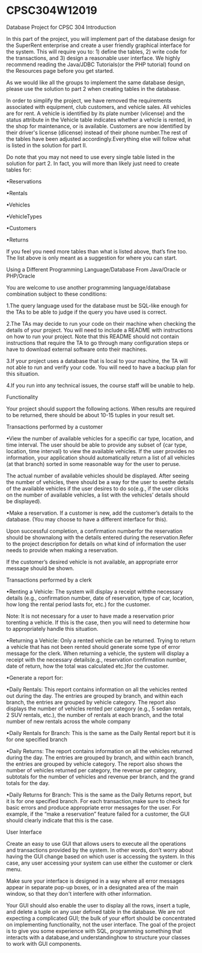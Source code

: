 # CPSC304W12019
Database Project for CPSC 304
Introduction

In this part of the project, you will implement part of the database design for the SuperRent enterprise and create a user friendly graphical interface for the system. This will require you to: 1) define the tables, 2) write code for the transactions, and 3) design a reasonable user interface. We highly recommend reading the Java/JDBC Tutorials(or the PHP tutorial) found on the Resources page before you get started.

As we would like all the groups to implement the same database design, please use the solution to part 2 when creating tables in the database. 

In order to simplify the project, we have removed the requirements associated with equipment, club customers, and vehicle sales. All vehicles are for rent. A vehicle is identified by its plate number (vlicense) and the status attribute in the Vehicle table indicates whether a vehicle is rented, in the shop for maintenance, or is available. Customers are now identified by their driver's license (dlicense) instead of their phone number.The rest of the tables have been adjusted accordingly.Everything else will follow what is listed in the solution for part II.

Do note that you may not need to use every single table listed in the solution for part 2. In fact, you will more than likely just need to create tables for: 

•Reservations

•Rentals

•Vehicles

•VehicleTypes

•Customers

•Returns 

If you feel you need more tables than what is listed above, that’s fine too. The list above is only meant as a suggestion for where you can start. 


Using a Different Programming Language/Database From Java/Oracle or PHP/Oracle

You are welcome to use another programming language/database combination subject to these conditions:

1.The query language used for the database must be SQL-like enough for the TAs to be able to judge if the query you have used is correct.

2.The TAs may decide to run your code on their machine when checking the details of your project. You will need to include a README with instructions on how to run your project. Note that this README should not contain instructions that require the TA to go through many configuration steps or have to download external software onto their machines. 

3.If your project uses a database that is local to your machine, the TA will not able to run and verify your code. You will need to have a backup plan for this situation.

4.If you run into any technical issues, the course staff will be unable to help.


Functionality

Your project should support the following actions. When results are required to be returned, there should be about 10-15 tuples in your result set.

Transactions performed by a customer 

•View the number of available vehicles for a specific car type, location, and time interval. The user should be able to provide any subset of {car type, location, time interval} to view the available vehicles. If the user provides no information, your application should automatically return a list of all vehicles (at that branch) sorted in some reasonable way for the user to peruse.

The actual number of available vehicles should be displayed. After seeing the number of vehicles, there should be a way for the user to seethe details of the available vehicles if the user desires to do so(e.g., if the user clicks on the number of available vehicles, a list with the vehicles’ details should be displayed).

•Make a reservation. If a customer is new, add the customer’s details to the database. (You may choose to have a different interface for this).   

Upon successful completion, a confirmation numberfor the reservation should be shownalong with the details entered during the reservation.Refer to the project description for details on what kind of information the user needs to provide when making a reservation.

If the customer’s desired vehicle is not available, an appropriate error message should be shown.

Transactions performed by a clerk

•Renting a Vehicle: The system will display a receipt withthe necessary details (e.g., confirmation number, date of reservation, type of car, location, how long the rental period lasts for, etc.) for the customer. 

Note: It is not necessary for a user to have made a reservation prior torenting a vehicle. If this is the case, then you will need to determine how to appropriately handle this situation.

•Returning a Vehicle: Only a rented vehicle can be returned. Trying to return a vehicle that has not been rented should generate some type of error message for the clerk.  When returning a vehicle, the system will display a receipt with the necessary details(e.g., reservation confirmation number, date of return, how the total was calculated etc.)for the customer. 

•Generate a report for:

•Daily Rentals: This report contains information on all the vehicles rented out during the day. The entries are grouped by branch, and within each branch, the entries are grouped by vehicle category. The report also displays the number of vehicles rented per category (e.g., 5 sedan rentals, 2 SUV rentals, etc.), the number of rentals at each branch, and the total number of new rentals across the whole company

•Daily Rentals for Branch: This is the same as the Daily Rental report but it is for one specified branch

•Daily Returns: The report contains information on all the vehicles returned during the day. The entries are grouped by branch, and within each branch, the entries are grouped by vehicle category. The report also shows the number of vehicles returned per category, the revenue per category, subtotals for the number of vehicles and revenue per branch, and the grand totals for the day.

•Daily Returns for Branch: This is the same as the Daily Returns report, but it is for one specified branch. 
For each transaction,make sure to check for basic errors and produce appropriate error messages for the user. For example, if the “make a reservation” feature failed for a customer, the GUI should clearly indicate that this is the case.


User Interface 

Create an easy to use GUI that allows users to execute all the operations and transactions provided by the system. In other words, don’t worry about having the GUI change based on which user is accessing the system. In this case, any user accessing your system can use either the customer or clerk menu. 

Make sure your interface is designed in a way where all error messages appear in separate pop-up boxes, or in a designated area of the main window, so that they don't interfere with other information. 

Your GUI should also enable the user to display all the rows, insert a tuple, and delete a tuple on any user defined table in the database.  We are not expecting a complicated GUI; the bulk of your effort should be concentrated on implementing functionality, not the user interface. The goal of the project is to give you some experience with SQL, programming something that interacts with a database,and understandinghow to structure your classes to work with GUI components.
